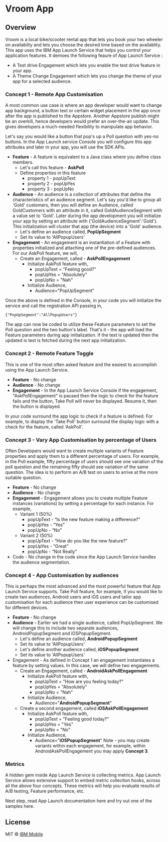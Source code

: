 # Vroom App 

## Overview
Vroom is a local bike/scooter rental app that lets you book your two wheeler on availabilty and lets you choose the desired time based on the availablity. This app uses the IBM App Launch Service that helps you control your application features. It demoes the following feaure of App Launch Service :
- A Test drive Engagement which lets you enable the test drive feature in your app.
- A Theme Change Engagement which lets you change the theme of your app for a selected audience.


### Concept 1 - Remote App Customisation
A most common use case is where an app developer would want to change app background, a button text or certain widget placement in the app once after the app is published to the Appstore. Another Appstore publish might be an overkill, hence developers would prefer an over-the-air update. This gives developers a much-needed flexibility to manipulate app behavior.

Let's say you would like a button that pop's up a Poll question with yes-no buttons. In the App Launch service Console you will configure this app attributes and later in your app, you will use the SDK APIs.

 - **Feature** - A feature is equivalent to a Java class where you define class members. 
	 - Let's call this feature - **AskPoll**
	 - Define properties in this feature
		 - property 1 - popUpText
		 - property 2 - popUpYes
		 - property 3 - popUpNo
 - **Audience** - An audience is a collection of attributes that define the characteristics of an audience segment. Let's say you'd like to group all 'Gold' customers, then you will define an Audience, called GoldCustomers with an attribute in it, called GoldAudienceSegment with a value set to 'Gold'. Later during the app development you will initialize your app by setting an attribute with {'GoldAudienceSegment':'Gold'}. This initialization will cluster that app (the device) into a 'Gold' audience. 
	 - Let's define an audience called, **PopUpSegment** 
	 - Set its value to 'AllPopupUsers'
 - **Engagement** - An engagement is an instantiation of a Feature with properties initialized and attaching one of the pre-defined audiences. For our AskPoll feature, we will,
	 - Create an Engagement, called - **AskPollEngagement**
		 - Initialize AskPoll feature with,
			 - popUpText = "Feeling good?"
			 - popUpYes = "Absolutely"
			 - popUpNo = "Nah"
		 - Initialize Audience,
			 - Audience="PopUpSegment"

Once the above is defined in the Console, in your code you will initialize the service and call the registration API passing in,
 ```
 {"PopUpSegment":"AllPopupUsers"}
 ```
 The app can now be coded to utilize these Feature parameters to set the Poll question and the two button's label. That's it - the app will load the Feature parameters during app initialization. If the text is updated then the updated is text is fetched during the next app initialization.
 
### Concept 2 - Remote Feature Toggle
This is one of the most often asked feature and the easiest to accomplish using the App Launch Service. 
 
 - **Feature** - No change
 - **Audience** - No change
 - **Engagement** - In the App Launch Service Console if the engagement, "AskPollEngagement" is paused then the logic to check for the feature fails and the button, Take Poll will never be displayed. Resume it, then the button is displayed.
 
In your code surround the app logic to check if a feature is defined. For example, to display the 'Take Poll' button surround the display logic with a check for the feature, called 'AskPoll'.


### Concept 3 - Vary App Customisation by percentage of Users

Often Developers would want to create multiple variants of Feature properties and apply them to a different percentage of users. For example, in the Poll example, fifty percentage of users should see one variation of the poll question and the remaining fifty should see variation of the same question. The idea is to perform an A/B test on users to arrive at the more suitable question.

 - **Feature** - No change
 - **Audience** - No change
 - **Engagement** - Engagement allows you to create multiple Feature instances (variations) by setting a percentage for each instance. For example,
	 - Variant 1 (50%)
		 - popUpText - “Is the new feature making a difference?”
		 - popUpYes  - “Yes”
		 - popUpNo - “No”
	 - Variant 2 (50%)
		 - popUpText - “How do you like the new feature?”
		 - popUpYes  - “Great”
		 - popUpNo - “Not Really”
 - Code - No change in the code since the App Launch Service handles the audience segmentation.

### Concept 4 - App Customisation by audiences
This is perhaps the most advanced and the most powerful feature that App Launch Service supports. Take Poll feature, for example, if you would like to create two audiences, Android users and iOS users and tailor app customisation for each audience then user experience can be customised for different devices.

 - **Feature** - No change
 - **Audience** - Earlier we had a single audience, called PopUpSegment. We will change this to include two separate audiences, AndroidPopupSegment and iOSPopupSegment.
	 - 	Let's define an audience called, **AndroidPopupSegment** 
	 - Set its value to 'AllPopupUsers'
	 - 	Let's define another audience called, **iOSPopupSegment** 
	 - Set its value to 'AllPopupUsers'
 - Engagement - As defined in Concept 1 an engagement instantiates a feature by setting values. In this case, we will define two engagements.
	 - Create an Engagement, called - **AndroidAskPollEngagement**
		 - Initialize AskPoll feature with,
			 - popUpText = "How are you feeling today?"
			 - popUpYes = "Absolutely"
			 - popUpNo = "Nah"
		 - Initialize Audience,
			 - Audience="**AndroidPopupSegment**"
	 - Create a second engagement, called **iOSAskPollEngagement**
		 - Initialize AskPoll feature with,
			 - popUpText = "Feeling good today?"
			 - popUpYes = "Yes"
			 - popUpNo = "No"
		 - Initialize Audience,
			 - Audience="**iOSPopupSegment**"
Note - you may create variants within each engagement, for example, within AndroidAskPollEngagement you may apply **Concept 3**.

### Metrics
A hidden gem inside App Launch Service is collecting metrics. App Launch Service allows extensive support to embed metric collection hooks, across all the above four concepts. These metrics will help you evaluate results of A/B testing, Feature performance, etc.

Next step, read App Launch documentation here and try out one of the samples here.

## License

MIT © [IBM Mobile](mailto:ibmmobile@ibm.com)
